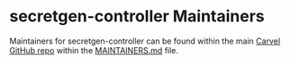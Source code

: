 # secretgen-controller Maintainers
Maintainers for secretgen-controller can be found within the main [Carvel GitHub repo](https://github.com/vmware-tanzu/carvel) within the [MAINTAINERS.md](https://github.com/vmware-tanzu/carvel/blob/develop/MAINTAINERS.md) file.

